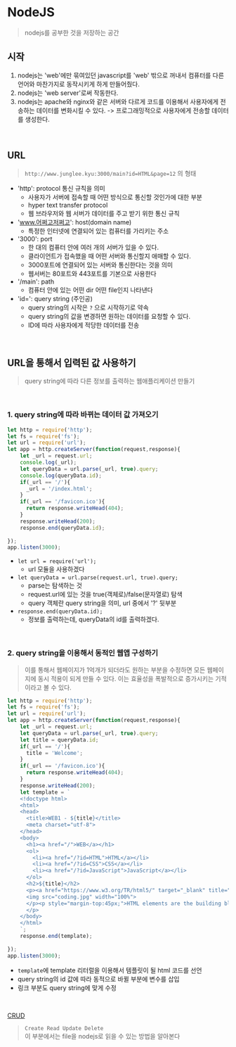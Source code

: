 # NodeJS
> nodejs를 공부한 것을 저장하는 공간

## 시작
1. nodejs는 'web'에만 묶여있던 javascript를 'web' 밖으로 꺼내서 컴퓨터를 다른 언어와 마찬가지로 동작시키게 하게 만들어줬다.
2. nodejs는 'web server'로써 작동한다.
3. nodejs는 apache와 nginx와 같은 서버와 다르게 코드를 이용해서 사용자에게 전송하는 데이터를 변화시킬 수 있다. -> 프로그래밍적으로 사용자에게 전송할 데이터를 생성한다.

<br>

## URL
> `http://www.junglee.kyu:3000/main?id=HTML&page=12` 의 형태
* 'http': protocol 통신 규칙을 의미
  * 사용자가 서버에 접속할 때 어떤 방식으로 통신할 것인가에 대한 부분
  * hyper text transfer protocol
  * 웹 브라우저와 웹 서버가 데이터를 주고 받기 위한 통신 규칙
* 'www.어쩌고저쩌고': host(domain name)
  * 특정한 인터넷에 연결되어 있는 컴퓨터를 가리키는 주소
* '3000': port
  * 한 대의 컴퓨터 안에 여러 개의 서버가 있을 수 있다.
  * 클라이언트가 접속했을 때 어떤 서버와 통신할지 애매할 수 있다.
  * 3000포트에 연결되어 있는 서버와 통신한다는 것을 의미
  * 웹서버는 80포트와 443포트를 기본으로 사용한다
* '/main': path
  * 컴퓨터 안에 있는 어떤 dir 어떤 file인지 나타낸다
* 'id=': query string (주인공)
  * query string의 시작은 `?` 으로 시작하기로 약속
  * query string의 값을 변경하면 원하는 데이터를 요청할 수 있다.
  * ID에 따라 사용자에게 적당한 데이터를 전송

<br>

## URL을 통해서 입력된 값 사용하기
> query string에 따라 다른 정보를 출력하는 웹애플리케이션 만들기

<br>

### 1. query string에 따라 바뀌는 데이터 값 가져오기
```javascript
let http = require('http');
let fs = require('fs');
let url = require('url');
let app = http.createServer(function(request,response){
    let _url = request.url;
    console.log(_url);
    let queryData = url.parse(_url, true).query;
    console.log(queryData.id);
    if(_url == '/'){
      _url = '/index.html';
    }
    if(_url == '/favicon.ico'){
      return response.writeHead(404);
    }
    response.writeHead(200);
    response.end(queryData.id);
 
});
app.listen(3000);
```

* `let url = require('url');`
  * url 모듈을 사용하겠다
* `let queryData = url.parse(request.url, true).query;`
  * parse는 탐색하는 것
  * request.url에 있는 것을 true(객체로)/false(문자열로) 탐색
  * query 객체란 query string을 의미, url 중에서 '?' 뒷부분
* `response.end(queryData.id);`
  * 정보를 출력하는데, queryData의 id를 출력하겠다.

<br>

### 2. query string을 이용해서 동적인 웹앱 구성하기
> 이를 통해서 웹페이지가 1억개가 되더라도 원하는 부분을 수정하면 모든 웹페이지에 동시 적용이 되게 만들 수 있다. 이는 효율성을 폭발적으로 증가시키는 기적이라고 볼 수 있다.
```javascript
let http = require('http');
let fs = require('fs');
let url = require('url');
let app = http.createServer(function(request,response){
    let _url = request.url;
    let queryData = url.parse(_url, true).query;
    let title = queryData.id;
    if(_url == '/'){
      title = 'Welcome';
    }
    if(_url == '/favicon.ico'){
      return response.writeHead(404);
    }
    response.writeHead(200);
    let template = `
    <!doctype html>
    <html>
    <head>
      <title>WEB1 - ${title}</title>
      <meta charset="utf-8">
    </head>
    <body>
      <h1><a href="/">WEB</a></h1>
      <ol>
        <li><a href="/?id=HTML">HTML</a></li>
        <li><a href="/?id=CSS">CSS</a></li>
        <li><a href="/?id=JavaScript">JavaScript</a></li>
      </ol>
      <h2>${title}</h2>
      <p><a href="https://www.w3.org/TR/html5/" target="_blank" title="html5 speicification">Hypertext Markup Language (HTML)</a> is the standard markup language for <strong>creating <u>web</u> pages</strong> and web applications.Web browsers receive HTML documents from a web server or from local storage and render them into multimedia web pages. HTML describes the structure of a web page semantically and originally included cues for the appearance of the document.
      <img src="coding.jpg" width="100%">
      </p><p style="margin-top:45px;">HTML elements are the building blocks of HTML pages. With HTML constructs, images and other objects, such as interactive forms, may be embedded into the rendered page. It provides a means to create structured documents by denoting structural semantics for text such as headings, paragraphs, lists, links, quotes and other items. HTML elements are delineated by tags, written using angle brackets.
      </p>
    </body>
    </html>
    `;
    response.end(template);
 
});
app.listen(3000);
```
* `template`에 template 리터럴을 이용해서 템플릿이 될 html 코드를 선언
* query string의 id 값에 따라 동적으로 바뀔 부분에 변수를 삽입
* 링크 부분도 query string에 맞게 수정

<br>

[CRUD]()
> `Create Read Update Delete` <br>
> 이 부분에서는 file을 nodejs로 읽을 수 있는 방법을 알아본다